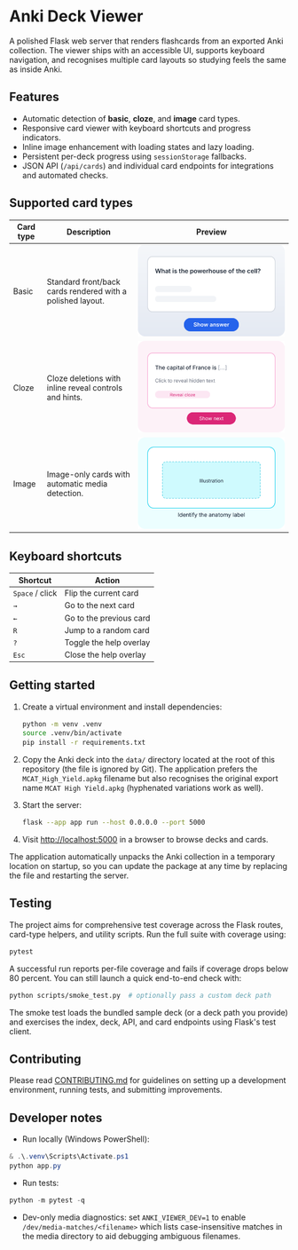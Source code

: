 # Anki Deck Viewer

A polished Flask web server that renders flashcards from an exported Anki
collection. The viewer ships with an accessible UI, supports keyboard
navigation, and recognises multiple card layouts so studying feels the same as
inside Anki.

## Features

* Automatic detection of **basic**, **cloze**, and **image** card types.
* Responsive card viewer with keyboard shortcuts and progress indicators.
* Inline image enhancement with loading states and lazy loading.
* Persistent per-deck progress using `sessionStorage` fallbacks.
* JSON API (`/api/cards`) and individual card endpoints for integrations and
  automated checks.

## Supported card types

| Card type | Description | Preview |
| --- | --- | --- |
| Basic | Standard front/back cards rendered with a polished layout. | ![Basic card screenshot](docs/screenshots/basic_card.svg) |
| Cloze | Cloze deletions with inline reveal controls and hints. | ![Cloze card screenshot](docs/screenshots/cloze_card.svg) |
| Image | Image-only cards with automatic media detection. | ![Image card screenshot](docs/screenshots/image_card.svg) |

## Keyboard shortcuts

| Shortcut | Action |
| --- | --- |
| `Space` / click | Flip the current card |
| `→` | Go to the next card |
| `←` | Go to the previous card |
| `R` | Jump to a random card |
| `?` | Toggle the help overlay |
| `Esc` | Close the help overlay |

## Getting started

1. Create a virtual environment and install dependencies:

   ```bash
   python -m venv .venv
   source .venv/bin/activate
   pip install -r requirements.txt
   ```

2. Copy the Anki deck into the `data/` directory located at the root of this
   repository (the file is ignored by Git). The application prefers the
   `MCAT_High_Yield.apkg` filename but also recognises the original export name
   `MCAT High Yield.apkg` (hyphenated variations work as well).

3. Start the server:

   ```bash
   flask --app app run --host 0.0.0.0 --port 5000
   ```

4. Visit <http://localhost:5000> in a browser to browse decks and cards.

The application automatically unpacks the Anki collection in a temporary
location on startup, so you can update the package at any time by replacing the
file and restarting the server.

## Testing

The project aims for comprehensive test coverage across the Flask routes,
card-type helpers, and utility scripts. Run the full suite with coverage using:

```bash
pytest
```

A successful run reports per-file coverage and fails if coverage drops below
80 percent. You can still launch a quick end-to-end check with:

```bash
python scripts/smoke_test.py  # optionally pass a custom deck path
```

The smoke test loads the bundled sample deck (or a deck path you provide) and
exercises the index, deck, API, and card endpoints using Flask's test client.

## Contributing

Please read [CONTRIBUTING.md](CONTRIBUTING.md) for guidelines on setting up a
development environment, running tests, and submitting improvements.

Developer notes
---------------

- Run locally (Windows PowerShell):

```powershell
& .\.venv\Scripts\Activate.ps1
python app.py
```

- Run tests:

```powershell
python -m pytest -q
```

- Dev-only media diagnostics: set `ANKI_VIEWER_DEV=1` to enable
   `/dev/media-matches/<filename>` which lists case-insensitive matches in the
   media directory to aid debugging ambiguous filenames.

